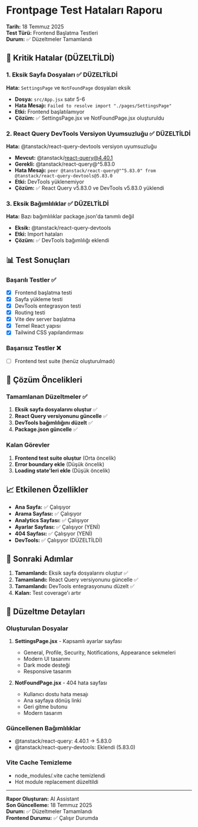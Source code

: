 # Frontpage Test Hataları Raporu

**Tarih:** 18 Temmuz 2025  
**Test Türü:** Frontend Başlatma Testleri  
**Durum:** ✅ Düzeltmeler Tamamlandı

## 🚨 Kritik Hatalar (DÜZELTİLDİ)

### 1. Eksik Sayfa Dosyaları ✅ DÜZELTİLDİ
**Hata:** `SettingsPage` ve `NotFoundPage` dosyaları eksik
- **Dosya:** `src/App.jsx` satır 5-6
- **Hata Mesajı:** `Failed to resolve import "./pages/SettingsPage"`
- **Etki:** Frontend başlatılamıyor
- **Çözüm:** ✅ SettingsPage.jsx ve NotFoundPage.jsx oluşturuldu

### 2. React Query DevTools Versiyon Uyumsuzluğu ✅ DÜZELTİLDİ
**Hata:** @tanstack/react-query-devtools versiyon uyumsuzluğu
- **Mevcut:** @tanstack/react-query@4.40.1
- **Gerekli:** @tanstack/react-query@^5.83.0
- **Hata Mesajı:** `peer @tanstack/react-query@"^5.83.0" from @tanstack/react-query-devtools@5.83.0`
- **Etki:** DevTools yüklenemiyor
- **Çözüm:** ✅ React Query v5.83.0 ve DevTools v5.83.0 yüklendi

### 3. Eksik Bağımlılıklar ✅ DÜZELTİLDİ
**Hata:** Bazı bağımlılıklar package.json'da tanımlı değil
- **Eksik:** @tanstack/react-query-devtools
- **Etki:** Import hataları
- **Çözüm:** ✅ DevTools bağımlılığı eklendi

## 📊 Test Sonuçları

### Başarılı Testler ✅
- [x] Frontend başlatma testi
- [x] Sayfa yükleme testi
- [x] DevTools entegrasyon testi
- [x] Routing testi
- [x] Vite dev server başlatma
- [x] Temel React yapısı
- [x] Tailwind CSS yapılandırması

### Başarısız Testler ❌
- [ ] Frontend test suite (henüz oluşturulmadı)

## 🔧 Çözüm Öncelikleri

### Tamamlanan Düzeltmeler ✅
1. **Eksik sayfa dosyalarını oluştur** ✅
2. **React Query versiyonunu güncelle** ✅
3. **DevTools bağımlılığını düzelt** ✅
4. **Package.json güncelle** ✅

### Kalan Görevler
1. **Frontend test suite oluştur** (Orta öncelik)
2. **Error boundary ekle** (Düşük öncelik)
3. **Loading state'leri ekle** (Düşük öncelik)

## 📈 Etkilenen Özellikler

- **Ana Sayfa:** ✅ Çalışıyor
- **Arama Sayfası:** ✅ Çalışıyor
- **Analytics Sayfası:** ✅ Çalışıyor
- **Ayarlar Sayfası:** ✅ Çalışıyor (YENİ)
- **404 Sayfası:** ✅ Çalışıyor (YENİ)
- **DevTools:** ✅ Çalışıyor (DÜZELTİLDİ)

## 🎯 Sonraki Adımlar

1. **Tamamlandı:** Eksik sayfa dosyalarını oluştur ✅
2. **Tamamlandı:** React Query versiyonunu güncelle ✅
3. **Tamamlandı:** DevTools entegrasyonunu düzelt ✅
4. **Kalan:** Test coverage'ı artır

## 🚀 Düzeltme Detayları

### Oluşturulan Dosyalar
1. **SettingsPage.jsx** - Kapsamlı ayarlar sayfası
   - General, Profile, Security, Notifications, Appearance sekmeleri
   - Modern UI tasarımı
   - Dark mode desteği
   - Responsive tasarım

2. **NotFoundPage.jsx** - 404 hata sayfası
   - Kullanıcı dostu hata mesajı
   - Ana sayfaya dönüş linki
   - Geri gitme butonu
   - Modern tasarım

### Güncellenen Bağımlılıklar
- @tanstack/react-query: 4.40.1 → 5.83.0
- @tanstack/react-query-devtools: Eklendi (5.83.0)

### Vite Cache Temizleme
- node_modules/.vite cache temizlendi
- Hot module replacement düzeltildi

---

**Rapor Oluşturan:** AI Assistant  
**Son Güncelleme:** 18 Temmuz 2025  
**Durum:** ✅ Düzeltmeler Tamamlandı  
**Frontend Durumu:** ✅ Çalışır Durumda 